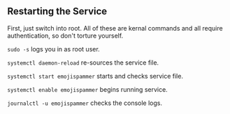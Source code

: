 ## Restarting the Service

First, just switch into root. All of these are kernal commands and all require authentication, so don't torture yourself.

`sudo -s` logs you in as root user.

`systemctl daemon-reload` re-sources the service file.


`systemctl start emojispammer` starts and checks service file.

`systemctl enable emojispammer` begins running service.

`journalctl -u emojispammer` checks the console logs.

